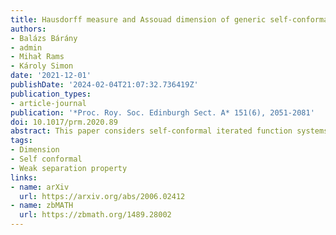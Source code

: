 ```yaml
---
title: Hausdorff measure and Assouad dimension of generic self-conformal IFS on the line
authors:
- Balázs Bárány
- admin
- Mihał Rams
- Károly Simon
date: '2021-12-01'
publishDate: '2024-02-04T21:07:32.736419Z'
publication_types:
- article-journal
publication: '*Proc. Roy. Soc. Edinburgh Sect. A* 151(6), 2051-2081'
doi: 10.1017/prm.2020.89
abstract: This paper considers self-conformal iterated function systems (IFSs) on the real line whose first level cylinders overlap. In the space of self-conformal IFSs, we show that generically (in topological sense) if the attractor of such a system has Hausdorff dimension less than 1 then it has zero appropriate dimensional Hausdorff measure and its Assouad dimension is equal to 1. Our main contribution is in showing that if the cylinders intersect then the IFS generically does not satisfy the weak separation property and hence, we may apply a recent result of Angelevska, Käenmäki and Troscheit. This phenomenon holds for transversal families (in particular for the translation family) typically, in the self-similar case, in both topological and in measure theoretical sense, and in the more general self-conformal case in the topological sense.
tags:
- Dimension
- Self conformal
- Weak separation property
links:
- name: arXiv
  url: https://arxiv.org/abs/2006.02412
- name: zbMATH
  url: https://zbmath.org/1489.28002
---
```

